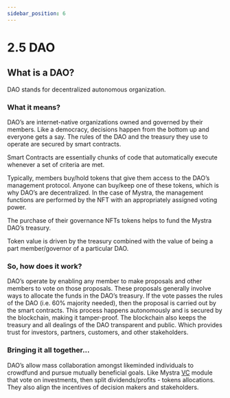 ```yaml
---
sidebar_position: 6
---
```


# 2.5 DAO

## What is a DAO?
DAO stands for decentralized autonomous organization.

### What it means?
DAO’s are internet-native organizations owned and governed by their members. Like a democracy, decisions happen from the bottom up and everyone gets a say. The rules of the DAO and the treasury they use to operate are secured by smart contracts.

Smart Contracts are essentially chunks of code that automatically execute whenever a set of criteria are met.

Typically, members buy/hold tokens that give them access to the DAO’s management protocol. Anyone can buy/keep one of these tokens, which is why DAO’s are decentralized. In the case of Mystra, the management functions are performed by the NFT with an appropriately assigned voting power.

The purchase of their governance NFTs tokens helps to fund the Mystra DAO’s treasury.

Token value is driven by the treasury combined with the value of being a part member/governor of a particular DAO.

### So, how does it work?
DAO’s operate by enabling any member to make proposals and other members to vote on those proposals. These proposals generally involve ways to allocate the funds in the DAO’s treasury. If the vote passes the rules of the DAO (i.e. 60% majority needed), then the proposal is carried out by the smart contracts. This process happens autonomously and is secured by the blockchain, making it tamper-proof. The blockchain also keeps the treasury and all dealings of the DAO transparent and public. Which provides trust for investors, partners, customers, and other stakeholders.

### Bringing it all together…
DAO’s allow mass collaboration amongst likeminded individuals to crowdfund and pursue mutually beneficial goals. Like Mystra <a href="https://docs.mystra.io/docs/PRODUCTS%20AND%20SERVICES/2.3%20Venture%20Capital">VC</a> module that vote on investments, then split dividends/profits - tokens allocations. They also align the incentives of decision makers and stakeholders.
